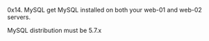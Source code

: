 0x14. MySQL
get MySQL installed on both your web-01 and web-02 servers.

MySQL distribution must be 5.7.x
